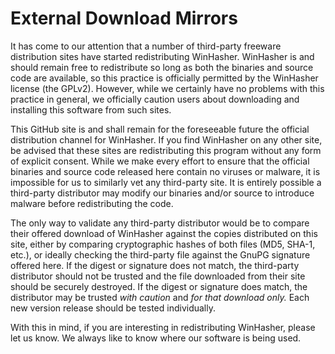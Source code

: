 # External Download Mirrors #

It has come to our attention that a number of third-party freeware distribution sites have started redistributing WinHasher. WinHasher is and should remain free to redistribute so long as both the binaries and source code are available, so this practice is officially permitted by the WinHasher license (the GPLv2). However, while we certainly have no problems with this practice in general, we officially caution users about downloading and installing this software from such sites.

This GitHub site is and shall remain for the foreseeable future the official distribution channel for WinHasher. If you find WinHasher on any other site, be advised that these sites are redistributing this program without any form of explicit consent. While we make every effort to ensure that the official binaries and source code released here contain no viruses or malware, it is impossible for us to similarly vet any third-party site. It is entirely possible a third-party distributor may modify our binaries and/or source to introduce malware before redistributing the code.

The only way to validate any third-party distributor would be to compare their offered download of WinHasher against the copies distributed on this site, either by comparing cryptographic hashes of both files (MD5, SHA-1, etc.), or ideally checking the third-party file against the GnuPG signature offered here. If the digest or signature does not match, the third-party distributor should not be trusted and the file downloaded from their site should be securely destroyed. If the digest or signature does match, the distributor may be trusted _with caution_ and _for that download only._ Each new version release should be tested individually.

With this in mind, if you are interesting in redistributing WinHasher, please let us know. We always like to know where our software is being used.
